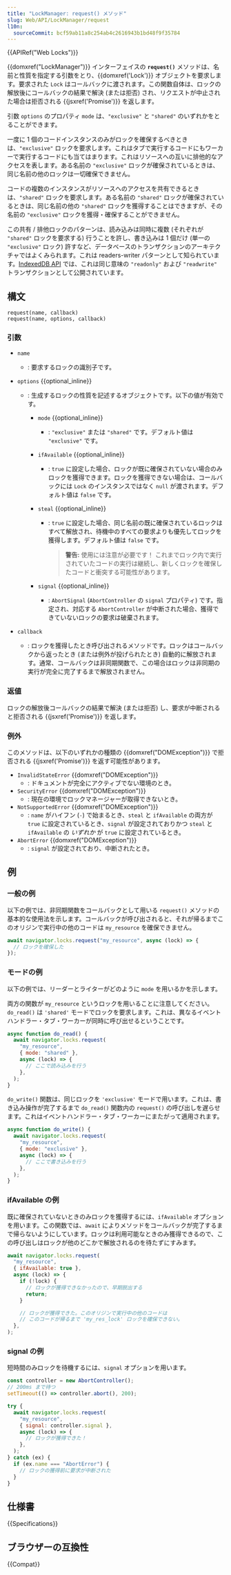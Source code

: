 ```yaml
---
title: "LockManager: request() メソッド"
slug: Web/API/LockManager/request
l10n:
  sourceCommit: bcf59ab11a8c254ab4c2616943b1bd48f9f35784
---
```


{{APIRef("Web Locks")}}

{{domxref("LockManager")}} インターフェイスの **`request()`** メソッドは、名前と性質を指定する引数をとり、{{domxref('Lock')}} オブジェクトを要求します。要求された `Lock` はコールバックに渡されます。この関数自体は、ロックの解放後にコールバックの結果で解決 (または拒否) され、リクエストが中止された場合は拒否される {{jsxref('Promise')}} を返します。

引数 `options` のプロパティ `mode` は、`"exclusive"` と `"shared"` のいずれかをとることができます。

一度に 1 個のコードインスタンスのみがロックを確保するべきときは、`"exclusive"` ロックを要求します。これはタブで実行するコードにもワーカーで実行するコードにも当てはまります。これはリソースへの互いに排他的なアクセスを表します。ある名前の `"exclusive"` ロックが確保されているときは、同じ名前の他のロックは一切確保できません。

コードの複数のインスタンスがリソースへのアクセスを共有できるときは、`"shared"` ロックを要求します。ある名前の `"shared"` ロックが確保されているときは、同じ名前の他の `"shared"` ロックを獲得することはできますが、その名前の `"exclusive"` ロックを獲得・確保することができません。

この共有 / 排他ロックのパターンは、読み込みは同時に複数 (それぞれが `"shared"` ロックを要求する) 行うことを許し、書き込みは 1 個だけ (単一の `"exclusive"` ロック) 許すなど、データベースのトランザクションのアーキテクチャではよくみられます。これは readers-writer パターンとして知られています。[IndexedDB API](/ja/docs/Web/API/IndexedDB_API) では、これは同じ意味の `"readonly"` および `"readwrite"` トランザクションとして公開されています。

## 構文

```js-nolint
request(name, callback)
request(name, options, callback)
```

### 引数

- `name`

  - : 要求するロックの識別子です。

- `options` {{optional_inline}}

  - : 生成するロックの性質を記述するオブジェクトです。以下の値が有効です。

    - `mode` {{optional_inline}}

      - : `"exclusive"` または `"shared"` です。デフォルト値は `"exclusive"` です。

    - `ifAvailable` {{optional_inline}}

      - : `true` に設定した場合、ロックが既に確保されていない場合のみロックを獲得できます。ロックを獲得できない場合は、コールバックには `Lock` のインスタンスではなく `null` が渡されます。デフォルト値は `false` です。

    - `steal` {{optional_inline}}

      - : `true` に設定した場合、同じ名前の既に確保されているロックはすべて解放され、待機中のすべての要求よりも優先してロックを獲得します。デフォルト値は `false` です。

        > **警告:** 使用には注意が必要です！
        > これまでロック内で実行されていたコードの実行は継続し、新しくロックを確保したコードと衝突する可能性があります。

    - `signal` {{optional_inline}}
      - : `AbortSignal` (`AbortController` の `signal` プロパティ) です。指定され、対応する `AbortController` が中断された場合、獲得できていないロックの要求は破棄されます。

- `callback`
  - : ロックを獲得したとき呼び出されるメソッドです。ロックはコールバックから返ったとき (または例外が投げられたとき) 自動的に解放されます。通常、コールバックは非同期関数で、この場合はロックは非同期の実行が完全に完了するまで解放されません。

### 返値

ロックの解放後コールバックの結果で解決 (または拒否) し、要求が中断されると拒否される {{jsxref('Promise')}} を返します。

### 例外

このメソッドは、以下のいずれかの種類の {{domxref("DOMException")}} で拒否される {{jsxref('Promise')}} を返す可能性があります。

- `InvalidStateError` {{domxref("DOMException")}}
  - : ドキュメントが完全にアクティブでない環境のとき。
- `SecurityError` {{domxref("DOMException")}}
  - : 現在の環境でロックマネージャーが取得できないとき。
- `NotSupportedError` {{domxref("DOMException")}}
  - : `name` がハイフン (`-`) で始まるとき、`steal` と `ifAvailable` の両方が `true` に設定されているとき、`signal` が設定されておりかつ `steal` と `ifAvailable` の _いずれか_ が `true` に設定されているとき。
- `AbortError` {{domxref("DOMException")}}
  - : `signal` が設定されており、中断されたとき。

## 例

### 一般の例

以下の例では、非同期関数をコールバックとして用いる `request()` メソッドの基本的な使用法を示します。コールバックが呼び出されると、それが帰るまでこのオリジンで実行中の他のコードは `my_resource` を確保できません。

```js
await navigator.locks.request("my_resource", async (lock) => {
  // ロックを確保した
});
```

### モードの例

以下の例では、リーダーとライターがどのように `mode` を用いるかを示します。

両方の関数が `my_resource` というロックを用いることに注意してください。`do_read()` は `'shared'` モードでロックを要求します。これは、異なるイベントハンドラー・タブ・ワーカーが同時に呼び出せるということです。

```js
async function do_read() {
  await navigator.locks.request(
    "my_resource",
    { mode: "shared" },
    async (lock) => {
      // ここで読み込みを行う
    },
  );
}
```

`do_write()` 関数は、同じロックを `'exclusive'` モードで用います。これは、書き込み操作が完了するまで `do_read()` 関数内の `request()` の呼び出しを遅らせます。これはイベントハンドラー・タブ・ワーカーにまたがって適用されます。

```js
async function do_write() {
  await navigator.locks.request(
    "my_resource",
    { mode: "exclusive" },
    async (lock) => {
      // ここで書き込みを行う
    },
  );
}
```

### ifAvailable の例

既に確保されていないときのみロックを獲得するには、`ifAvailable` オプションを用います。この関数では、`await` によりメソッドをコールバックが完了するまで帰らないようにしています。ロックは利用可能なときのみ獲得できるので、この呼び出しはロックが他のどこかで解放されるのを待たずにすみます。

```js
await navigator.locks.request(
  "my_resource",
  { ifAvailable: true },
  async (lock) => {
    if (!lock) {
      // ロックが獲得できなかったので、早期脱出する
      return;
    }

    // ロックが獲得できた。このオリジンで実行中の他のコードは
    // このコードが帰るまで 'my_res_lock' ロックを確保できない。
  },
);
```

### signal の例

短時間のみロックを待機するには、`signal` オプションを用います。

```js
const controller = new AbortController();
// 200ms まで待つ
setTimeout(() => controller.abort(), 200);

try {
  await navigator.locks.request(
    "my_resource",
    { signal: controller.signal },
    async (lock) => {
      // ロックが獲得できた！
    },
  );
} catch (ex) {
  if (ex.name === "AbortError") {
    // ロックの獲得前に要求が中断された
  }
}
```

## 仕様書

{{Specifications}}

## ブラウザーの互換性

{{Compat}}
